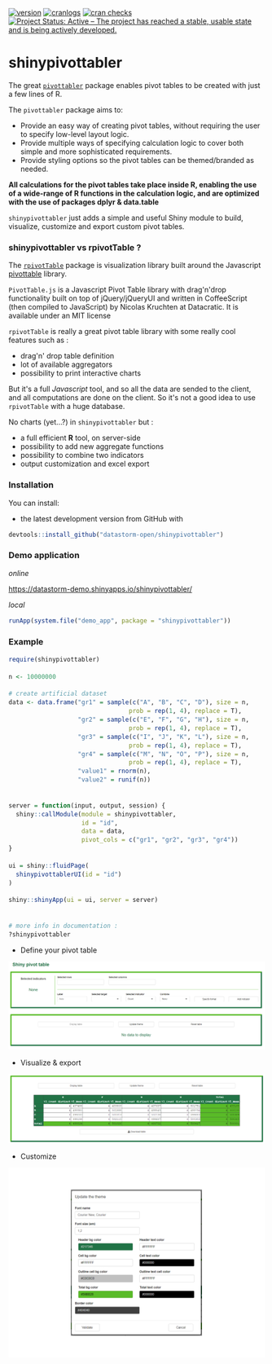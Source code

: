 [![version](https://www.r-pkg.org/badges/version/shinypivottabler)](https://CRAN.R-project.org/package=shinypivottabler)
[![cranlogs](https://cranlogs.r-pkg.org/badges/shinypivottabler)](https://CRAN.R-project.org/package=shinypivottabler)
[![cran checks](https://cranchecks.info/badges/worst/shinypivottabler)](https://cranchecks.info/pkgs/shinypivottabler)
[![Project Status: Active – The project has reached a stable, usable state and is being actively developed.](https://www.repostatus.org/badges/latest/active.svg)](https://www.repostatus.org/#active)

# shinypivottabler

The great [``pivottabler``](http://www.pivottabler.org.uk/index.html) package enables pivot tables to be created with just a few lines of R.

The `pivottabler` package aims to:

-   Provide an easy way of creating pivot tables, without requiring the user to specify low-level layout logic.
-   Provide multiple ways of specifying calculation logic to cover both simple and more sophisticated requirements.
-   Provide styling options so the pivot tables can be themed/branded as needed.

**All calculations for the pivot tables take place inside R, enabling the use of a wide-range of R functions in the calculation logic, and are optimized with the use of packages dplyr & data.table**

`shinypivottabler` just adds a simple and useful Shiny module to build, visualize, customize and export custom pivot tables.

### shinypivottabler vs rpivotTable ?


The [``rpivotTable``](https://github.com/smartinsightsfromdata/rpivotTable) package is visualization library built around the Javascript [pivottable](https://pivottable.js.org/examples/) library.

``PivotTable.js`` is a Javascript Pivot Table library with drag'n'drop functionality built on top of jQuery/jQueryUI and  written in CoffeeScript  (then compiled to JavaScript) by Nicolas Kruchten at Datacratic. It is available under an MIT license

``rpivotTable`` is really a great pivot table library with some really cool features such as : 

- drag'n' drop table definition
- lot of available aggregators
- possibility to print interactive charts

But it's a full *Javascript* tool, and so all the data are sended to the client, and all computations are done on the client. So it's not a good idea to use ``rpivotTable`` with a huge database.

No charts (yet...?) in `shinypivottabler` but : 

- a full efficient **R** tool, on server-side
- possibility to add new aggregate functions
- possibility to combine two indicators
- output customization and excel export

### Installation

You can install:

-   the latest development version from GitHub with

``` r
devtools::install_github("datastorm-open/shinypivottabler")
```

### Demo application

*online*

https://datastorm-demo.shinyapps.io/shinypivottabler/

*local*

``` r
runApp(system.file("demo_app", package = "shinypivottabler"))
```

### Example

``` r
require(shinypivottabler)

n <- 10000000

# create artificial dataset
data <- data.frame("gr1" = sample(c("A", "B", "C", "D"), size = n,
                                 prob = rep(1, 4), replace = T),
                   "gr2" = sample(c("E", "F", "G", "H"), size = n,
                                 prob = rep(1, 4), replace = T),
                   "gr3" = sample(c("I", "J", "K", "L"), size = n,
                                 prob = rep(1, 4), replace = T),
                   "gr4" = sample(c("M", "N", "O", "P"), size = n,
                                 prob = rep(1, 4), replace = T),
                   "value1" = rnorm(n),
                   "value2" = runif(n))


server = function(input, output, session) {
  shiny::callModule(module = shinypivottabler,
                    id = "id",
                    data = data,
                    pivot_cols = c("gr1", "gr2", "gr3", "gr4"))
}

ui = shiny::fluidPage(
  shinypivottablerUI(id = "id")
)

shiny::shinyApp(ui = ui, server = server)


# more info in documentation : 
?shinypivottabler
```

- Define your pivot table

![](inst/demo_app/www/figures/init_module.PNG)

- Visualize & export

![](inst/demo_app/www/figures/view_table.PNG)

- Customize

![](inst/demo_app/www/figures/theme.PNG)
